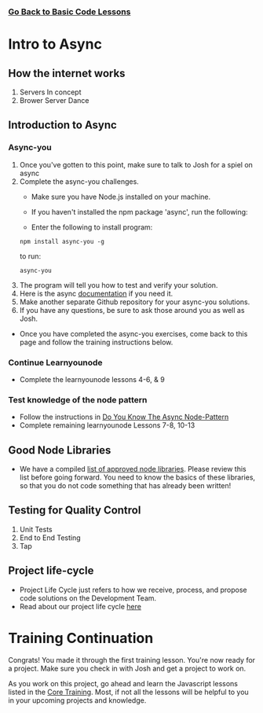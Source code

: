 ### [Go Back to Basic Code Lessons](./basiccodelessons.md)

# Intro to Async

##  How the internet works
1.  Servers In concept
2.  Brower Server Dance
##  Introduction to Async
###  Async-you
1. Once you've gotten to this point, make sure to talk to Josh for a spiel on async
1. Complete the async-you challenges. 
    * Make sure you have Node.js installed on your machine.
    * If you haven't installed the npm package 'async', run the following:

    * Enter the following to install program:
    ```
    npm install async-you -g
    ```
    to run:
    ```
    async-you
    ```
2. The program will tell you how to test and verify your solution.
2. Here is the async [documentation](https://caolan.github.io/async/docs.html) if you need it.
3. Make another separate Github repository for your async-you solutions.
2. If you have any questions, be sure to ask those around you as well as Josh.

* Once you have completed the async-you exercises, come back to this page and follow the training instructions below.

###  Continue Learnyounode 
* Complete the learnyounode lessons 4-6, & 9
###  Test knowledge of the node pattern
* Follow the instructions in [Do You Know The Async Node-Pattern](https://github.com/byuitechops/do-you-know-the-async-node-pattern)
* Complete remaining learnyounode Lessons 7-8, 10-13
## Good Node Libraries
* We have a compiled [list of approved node libraries](../../Handbook/5.%20Approved%20Lists/Approved%20Libraries%20Node.md). Please review this list before going forward. You need to know the basics of these libraries, so that you do not code something that has already been written!

##  Testing for Quality Control
1.  Unit Tests
2.  End to End Testing
3.  Tap
## Project life-cycle
* Project Life Cycle just refers to how we receive, process, and propose code solutions on the Development Team. 
* Read about our project life cycle [here](../../Handbook/3.%20Project%20Life%20Cycle)

# Training Continuation
Congrats! You made it through the first training lesson. You're now ready for a project. Make sure you check in with Josh and get a project to work on. 

As you work on this project, go ahead and learn the Javascript lessons listed in the [Core Training](../Core). Most, if not all the lessons will be helpful to you in your upcoming projects and knowledge. 